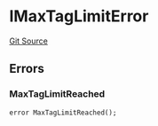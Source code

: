 # IMaxTagLimitError
[Git Source](https://github.com/thrackle-io/forte-rules-engine/blob/9e3814d522f1469f798bac69a12de09ee849e2da/src/common/IErrors.sol)


## Errors
### MaxTagLimitReached

```solidity
error MaxTagLimitReached();
```


